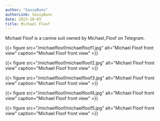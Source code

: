 ```yaml
---
author: "SassyBuns"
authorLink: SassyBuns
date: 2023-10-03
title: Michael Floof
---
```


Michael Floof is a canine suit owned by Michael_Floof on Telegram. 

{{< figure src="/michaelfloof/michaelfloof1.jpg" alt="Michael Floof front view" caption="Michael Floof front view" >}}

{{< figure src="/michaelfloof/michaelfloof2.jpg" alt="Michael Floof front view" caption="Michael Floof front view" >}}

{{< figure src="/michaelfloof/michaelfloof3.jpg" alt="Michael Floof front view" caption="Michael Floof front view" >}}

{{< figure src="/michaelfloof/michaelfloof4.jpg" alt="Michael Floof front view" caption="Michael Floof front view" >}}

{{< figure src="/michaelfloof/michaelfloof5.jpg" alt="Michael Floof front view" caption="Michael Floof front view" >}}